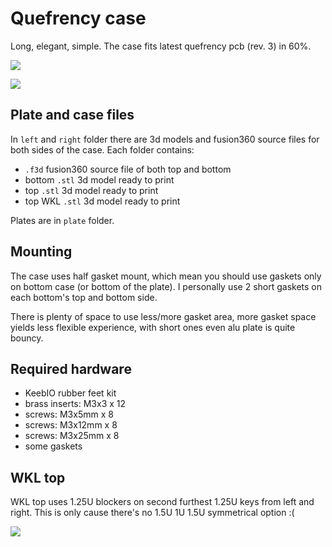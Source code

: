 # Quefrency case

Long, elegant, simple. The case fits latest quefrency pcb (rev. 3) in 60%.

[![](https://github.com/ickyicky/frequency_case/blob/main/media/built.png?raw=true)](https://github.com/ickyicky/frequency_case)

[![](https://github.com/ickyicky/frequency_case/blob/main/media/back.png?raw=true)](https://github.com/ickyicky/frequency_case)

## Plate and case files

In `left` and `right` folder there are 3d models and fusion360 source files for both sides of the case. Each folder contains:
- `.f3d` fusion360 source file of both top and bottom
- bottom `.stl` 3d model ready to print
- top `.stl` 3d model ready to print
- top WKL `.stl` 3d model ready to print

Plates are in `plate` folder.

## Mounting

The case uses half gasket mount, which mean you should use gaskets only on bottom case (or bottom of the plate). I personally use 2 short gaskets on each bottom's top and bottom side.

There is plenty of space to use less/more gasket area, more gasket space yields less flexible experience, with short ones even alu plate is quite bouncy.

## Required hardware

- KeebIO rubber feet kit
- brass inserts: M3x3 x 12
- screws: M3x5mm x 8
- screws: M3x12mm x 8
- screws: M3x25mm x 8
- some gaskets

## WKL top

WKL top uses 1.25U blockers on second furthest 1.25U keys from left and right. This is only cause there's no 1.5U 1U 1.5U symmetrical option :(

[![](https://github.com/ickyicky/frequency_case/blob/main/media/wkl.png?raw=true)](https://github.com/ickyicky/frequency_case)

